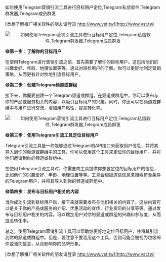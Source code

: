 如何使用Telegram营销引流工具进行目标用户定位,Telegram私信软件,Telegram群发器,Telegram成员群发

[😍想了解推广相关软件的朋友请登录 http://www.vst.tw](http://www.vst.tw)

 <center><img src="https://vst.tw/MP4/tuiguang/png/1.png" alt="如何使用Telegram营销引流工具进行目标用户定位,Telegram私信软件,Telegram群发器,Telegram成员群发"></center>

**😄第一步：了解你的目标用户**

在使用Telegram进行营销引流之前，首先需要了解你的目标用户。这包括他们的兴趣爱好、年龄、地理位置等等。通过对目标用户的了解，你可以更好地制定营销策略，从而更有针对性地引流目标用户。

**😄第二步：创建Telegram频道或群组**

接下来，你需要创建一个Telegram频道或群组。在频道或群组中，你可以发布与你的产品或服务相关的内容，以吸引目标用户的兴趣。同时，你还可以在频道或群组中与用户进行交流，增加用户粘性，提高转化率。

 <center><img src="https://vst.tw/MP4/tuiguang/png/5.png" alt="如何使用Telegram营销引流工具进行目标用户定位,Telegram私信软件,Telegram群发器,Telegram成员群发"></center>

**😄第三步：使用Telegram引流工具定位目标用户**

Telegram引流工具是一种能够通过Telegram的API接口来获取用户信息，并将其导入到你的频道或群组中的工具。你可以使用这个工具来定位你的目标用户，并将他们邀请到你的频道或群组中。

在使用Telegram引流工具时，你需要向工具提供你想要定位的目标用户的信息，比如他们的兴趣爱好、年龄、地理位置等等。工具会根据这些信息来搜索符合条件的Telegram用户，并将其导入到你的频道或群组中。

**😄第四步：发布与目标用户相关的内容**

当你成功引流到目标用户后，接下来就需要发布与他们相关的内容了。这些内容可以是关于你的产品或服务的介绍、优惠活动的宣传、行业资讯的分享等等。通过发布与目标用户相关的内容，可以增加用户对你的频道或群组的兴趣和参与度，从而提高转化率。

总之，使用Telegram营销引流工具可以帮助你更好地定位目标用户，并将其引流到你的频道或群组中。但是，要注意不要滥用这个工具，否则可能会被视为垃圾邮件或骚扰信息，从而影响你的品牌形象。

[😍想了解推广相关软件的朋友请登录 http://www.vst.tw](http://www.vst.tw)




